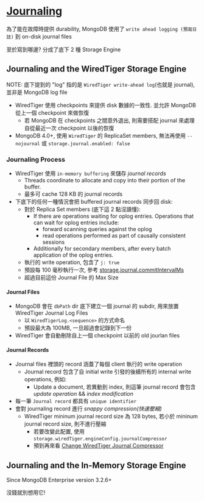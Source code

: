 # [Journaling](https://docs.mongodb.com/v4.4/core/journaling/)

為了能在故障時提供 durability, MongoDB 使用了 `write ahead logging (預寫日誌)` 到 on-disk journal files

至於寫到哪邊? 分成了底下 2 種 Storage Engine

## Journaling and the WiredTiger Storage Engine

NOTE: 底下提到的 "log" 指的是 `WiredTiger write-ahead log`(也就是 journal), 並非是 MongoDB log file

- WiredTiger 使用 checkpoints 來提供 disk 數據的一致性. 並允許 MongoDB 從上一個 checkpoint 來做恢復
    - 若 MongoDB 在 checkpoints 之間意外退出, 則需要搭配 journal 來處理自從最近一次 checkpoint 以後的恢復
- MongoDB 4.0+, 使用 `WiredTiger` 的 ReplicaSet members, 無法再使用 `--nojournal` 或 `storage.journal.enabled: false`


### Journaling Process

- WiredTiger 使用 `in-memory buffering` 來儲存 *journal records*
    - Threads coordinate to allocate and copy into their portion of the buffer. 
    - 最多可 cache 128 KB 的 journal records
- 下底下的任何一種情況會把 buffered journal records 同步回 disk:
    - 對於 Replica Set members (底下這 2 點沒讀懂):
        - If there are operations waiting for oplog entries. Operations that can wait for oplog entries include: 
            - forward scanning queries against the oplog
            - read operations performed as part of causally consistent sessions
        - Additionally for secondary members, after every batch application of the oplog entries.
    - 執行的 write operation, 包含了 `j: true`
    - 預設每 100 毫秒執行一次, 參考 [storage.journal.commitIntervalMs](https://docs.mongodb.com/manual/reference/configuration-options/#storage.journal.commitIntervalMs)
    - 超過目前這份 Journal File 的 Max Size



#### Journal Files

- MongoDB 會在 `dbPath` dir 底下建立一個 journal 的 subdir, 用來放置 WiredTiger Journal Log Files
    - 以 `WiredTigerLog.<sequence>` 的方式命名
    - 預設最大為 100MB, 一旦超過會記錄到下一份
- WiredTiger 會自動刪除自上一個 checkpoint 以前的 old jourlan files


#### Journal Records

- Journal files 裡頭的 record 涵蓋了每個 client 執行的 write operation
    - Journal record 包含了自 initial write 引發的後續所有的 internal write operations, 例如: 
        - Update a document, 若異動到 index, 則這筆 journal record 會包含 *update operation* && *index modification*
- 每一筆 `Journal record` 都具有 `unique identifier`
- 會對 journaling record 進行 *snappy compression(快速壓縮)*
    - WiredTiger mininum journal record size 為 128 bytes, 若小於 mininum journal record size, 則不進行壓縮
        - 若要改變此配置, 使用 `storage.wiredTiger.engineConfig.journalCompressor`
        - 預到再來看  [Change WiredTiger Journal Compressor](https://docs.mongodb.com/manual/tutorial/manage-journaling/#manage-journaling-change-wt-journal-compressor)


## Journaling and the In-Memory Storage Engine

Since MongoDB Enterprise version 3.2.6+

沒錢就別想用它!